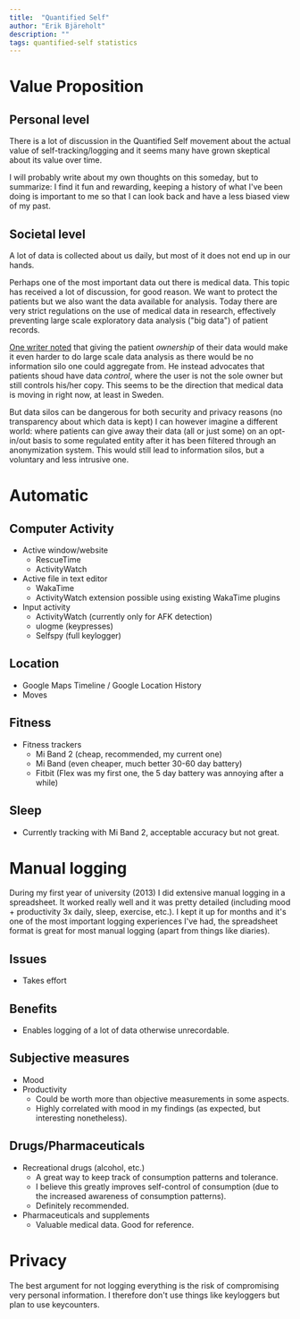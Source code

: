 ```yaml
---
title:  "Quantified Self"
author: "Erik Bjäreholt"
description: ""
tags: quantified-self statistics
---
```


<!-- TODO: I probably have an Evernote about this that I should incorporate details from -->
<!-- TODO: Affiliate links (Amazon, RescueTime, etc)  -->

# Value Proposition

## Personal level

There is a lot of discussion in the Quantified Self movement about the actual value of self-tracking/logging and it seems many have grown skeptical about its value over time.

I will probably write about my own thoughts on this someday, but to summarize: I find it fun and rewarding, keeping a history of what I've been doing is important to me so that I can look back and have a less biased view of my past.

## Societal level

A lot of data is collected about us daily, but most of it does not end up in our hands.

Perhaps one of the most important data out there is medical data. This topic has received a lot of discussion, for good reason. 
We want to protect the patients but we also want the data available for analysis. Today there are very strict regulations on the
use of medical data in research, effectively preventing large scale exploratory data analysis ("big data") of patient records.

[One writer noted](https://tincture.io/ownership-vs-control-of-your-health-ace1c8065a2f) that giving the patient *ownership* of their data would make it even harder to do 
large scale data analysis as there would be no information silo one could aggregate from.
He instead advocates that patients shoud have data *control*, where the user is not the sole owner but still controls his/her copy. This seems to be the direction that medical data is moving in right now, at least in Sweden.

But data silos can be dangerous for both security and privacy reasons (no transparency about which data is kept)
I can however imagine a different world: where patients can give away their data (all or just some) on an opt-in/out basis to some regulated entity after it has been filtered through an anonymization system. 
This would still lead to information silos, but a voluntary and less intrusive one.

# Automatic

## Computer Activity

 - Active window/website
   - RescueTime 
   - ActivityWatch
 - Active file in text editor
   - WakaTime
   - ActivityWatch extension possible using existing WakaTime plugins
 - Input activity
   - ActivityWatch (currently only for AFK detection) 
   - ulogme (keypresses) 
   - Selfspy (full keylogger) 

<!-- TODO: Refer to feature comparison in the ActivityWatch README. -->

## Location

 - Google Maps Timeline / Google Location History
 - Moves

## Fitness

 - Fitness trackers
   - Mi Band 2 (cheap, recommended, my current one) 
   - Mi Band (even cheaper, much better 30-60 day battery)
   - Fitbit (Flex was my first one, the 5 day battery was annoying after a while) 

## Sleep

 - Currently tracking with Mi Band 2, acceptable accuracy but not great.


# Manual logging

During my first year of university (2013) I did extensive manual logging in a spreadsheet. It worked really well and it was pretty detailed (including mood + productivity 3x daily, sleep, exercise, etc.). I kept it up for months and it's one of the most important logging experiences I've had, the spreadsheet format is great for most manual logging (apart from things like diaries).

## Issues

 - Takes effort

## Benefits

 - Enables logging of a lot of data otherwise unrecordable. 

## Subjective measures

 - Mood
 - Productivity
   - Could be worth more than objective measurements in some aspects.
   - Highly correlated with mood in my findings (as expected, but interesting nonetheless). 

## Drugs/Pharmaceuticals

 - Recreational drugs (alcohol, etc.)
   - A great way to keep track of consumption patterns and tolerance. 
   - I believe this greatly improves self-control of consumption (due to the increased awareness of consumption patterns).
   - Definitely recommended.
 - Pharmaceuticals and supplements
   - Valuable medical data. Good for reference. 


# Privacy

The best argument for not logging everything is the risk of compromising very personal information. I therefore don't use things like keyloggers but plan to use keycounters. 

